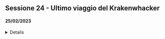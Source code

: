 ## Sessione 24 - Ultimo viaggio del Krakenwhacker

#### 25/02/2023

<details>

Data ingame: 9 Unndilar - 1 Brussendar (9/5 - 1/06/843)

Partecipano: Xandra (Fede), Rath (Salo), Krieg (Red)

Al villaggio base di Ardeal, Krieg aiuta con l'irrigazione dei campi, e regala i suoi dadi di avorio a [Tariss](/xho/npc/pg_related.md#tariss), la figlia di Xandra. [Rath](https://youtu.be/1_06loghbhE). Cena con torta preparata da Willow, che è a dir poco eccezionale.

Il gruppo accetta l'incarico [L'ultimo viaggio del Krakenwhacker](/xho/quest#ultimo-viaggio-del-krakenwhacker), e inizia a viaggiare verso [Rotthold](/xho/luoghi#rotthold), il losco porto a sud della Baia del Disastro. Attraversa un passaggio sotto le Alpi della Penombra per l'Underdark, passando dalla capitale Rosonha, e poi fa una decina di giorni di viaggio a cavallo di balzabrughiera per la cataclismica Baia, con fenomeni magici, terra volante, e via dicendo.

![](https://cdna.artstation.com/p/assets/images/images/002/612/804/large/piotr-krezelewski-tawerna-outdoor.jpg){: height="250px" }

Al porto, incontra il capitano [Veluna Samarshan](/xho/npc/various#minori). Spiega al gruppo l'incarico: è disposta a regalare la sua nave, in cambio di supporto in un ultima avventura: porre fine alle sofferenze del suo amico-rivale, il drago di bronzo Walarkus, ora corrotto dalla magia del Mare Calderone, che ha il suo antro in un isola. Il gruppo parte alla volta dell'isola, nella quasi perenne tempesta del largo della Baia del Disastro.

![](https://pbs.twimg.com/media/EwsOXA8VkAYLycZ?format=jpg&name=medium){: height="200px" } ![](https://www.dragonslair.it/uploads/monthly_2020_03/large.wildemount-magic-portal.jpg.01dd5895c96ba0cce7b31565d7a0c329.jpg){: height="200px" }

Arrivati all'isola, il gruppo combatte il drago di bronzo, che li attacca mentre arrivano in nave. I suoi fulmini feriscono gravemente molti del gruppo, ma Xandra (che con la spilla acquistata da Shaba-ku diventa alta 8 metri) e Rath infliggono pesanti danni alla creatura magica, mentre Krieg mantiene tutti in vita. Infine, un colpo di ballista pone fine alla sua vita.

Nell'isola, il gruppo si divide i numerosissimi tesori del drago. Un quarto a testa (capitano incluso). Infine, ritornano a Rotthold con l'arrivo dell'estate, e il capitano cede la nave.

> **Loot e ricompense**
> <br><br>
> Ricompensa: 3000mo  
> Tesoro:  
> - Monete: **20.439mo**, in 1.100 pp, 9.000 gp, 4000 sp, 3.900 cp
> - 10 gp gemstones (×6; worth 60 gp total):  
>   -   [Turquoise](https://5e.tools/items.html#turquoise_dmg) (opaque light blue-green), ×3
>   -   [Banded agate](https://5e.tools/items.html#banded%20agate_dmg) (translucent striped brown, blue, white, or red)
>   -   [Tiger eye](https://5e.tools/items.html#tiger%20eye_dmg) (translucent brown with golden center)
>   -   [Obsidian](https://5e.tools/items.html#obsidian_dmg) (opaque black)<br>
> - 50 gp gemstones (×3; worth 150 gp total):
>   -   [Zircon](https://5e.tools/items.html#zircon_dmg) (transparent pale blue-green)
>   -   [Jasper](https://5e.tools/items.html#jasper_dmg) (opaque blue, black, or brown)
>   -   [Star rose quartz](https://5e.tools/items.html#star%20rose%20quartz_dmg) (translucent rosy stone with white star-shaped center)<br>
> - 100 gp gemstones (×3; worth 300 gp total):  
>   -   [Tourmaline](https://5e.tools/items.html#tourmaline_dmg) (transparent pale green, blue, brown, or red)
>   -   [Amber](https://5e.tools/items.html#amber_dmg) (transparent watery gold to rich gold)
>   -   [Spinel](https://5e.tools/items.html#spinel_dmg) (transparent red, red-brown, or deep green)<br>
> - 500 gp gemstones (×5; worth 2.500 gp total):
>   -   [Peridot](https://5e.tools/items.html#peridot_dmg) (transparent rich olive green)
>   -   [Alexandrite](https://5e.tools/items.html#alexandrite_dmg) (transparent dark green), ×2
>   -   [Topaz](https://5e.tools/items.html#topaz_dmg) (transparent golden yellow)
>   -   [Black pearl](https://5e.tools/items.html#black%20pearl_dmg) (opaque pure black)<br>
> - 1000 gp gemstones (×5; worth 5.000 gp total):
>   -   [Opal](https://5e.tools/items.html#opal_dmg) (translucent pale blue with green and golden mottling)
>   -   [Star sapphire](https://5e.tools/items.html#star%20sapphire_dmg) (translucent blue sapphire with white > star-shaped center), ×2
>   -   [Emerald](https://5e.tools/items.html#emerald_dmg) (transparent deep bright green)
>   -   [Blue sapphire](https://5e.tools/items.html#blue%20sapphire_dmg) (transparent blue-white to medium blue)<br>
> - 5000 gp gemstones (×1; worth 5.000 gp total):
>   -   [Jacinth](https://5e.tools/items.html#jacinth_dmg) (transparent fiery orange)<br>
> - 25 gp art objects (×6; worth 150 gp total):
>   -   [Gold locket with a painted portrait inside](https://5e.tools/items.> html#gold%20locket%20with%20a%20painted%20portrait%20inside_dmg), ×2
>   -   [Silver ewer](https://5e.tools/items.html#silver%20ewer_dmg), ×2
>   -   [Small mirror set in a painted wooden frame](https://5e.tools/items.> html#small%20mirror%20set%20in%20a%20painted%20wooden%20frame_dmg), ×2
> - 250 gp art objects (×3; worth 750 gp total):
>   - Collezione di storia militare dei piani esterni x2
>   - Mantello con scaglie blu luccicanti
> - 750 gp art objects (×2; worth 1.500 gp total):
>   - Carillon di draghi combattenti
>   - Dipinto di drago di bronzo e donna umana
> - 9 mundane items:
>   -   A map showing the dragon's lair in relation to villages and other long-gone landmarks
>   -   A drum for use in religious rites, with a foreboding echo to its beat
>   -   A star chart showing Bahamut and a one-headed Tiamat as constellations, with "Elegy for the First World" > written between the stars
>   -   A small shrine with a statuette, a brazier, and an altar dedicated to a god worshiped by many of the dragon's minions
>   -   A drum for use in religious rites, with a foreboding echo to its beat
>   -   A small shrine with a statuette, a brazier, and an altar dedicated to a god worshiped by many of the dragon's minions
>   -   A spinning wheel
>   -   A set of irregular polyhedral dice (with 9, 13, 25, and 34 sides)
>   -   A jar with a dead illithid tadpole floating in preserving 
> -   Spell Scroll (2nd Level) ([Frantumare](https://dungeonsanddragons.fandom.com/it/wiki/Frantumare))
> -   [Pozione di Guarigione Superiore](https://dungeonedraghi.it/compendio/oggetti-magici/pozioni/pozione-di-guarigione/)
> -   [Runic arrow](https://old.reddit.com/r/TheGriffonsSaddlebag/comments/coxqa3/the_griffons_saddlebag_runic_ammunition_weapon/) x5
> -   Spell Scroll (8th level) ([Aura Sacra](https://dungeonedraghi.it/compendio/incantesimi/aura-sacra/))
> -   [Locksmith's Bane](https://old.reddit.com/r/TheGriffonsSaddlebag/comments/bzs95w/the_griffons_saddlebag_locksmiths_bane_wondrous/)
> -   [Bastone dello Sciame degli Insetti](https://dungeonsanddragons.fandom.com/it/wiki/Bastone_dello_Sciame_di_Insetti)
> -   [**Manuale della Salute**](https://dungeonedraghi.it/compendio/oggetti-magici/oggetti-meravigliosi/manuale-della-salute/) 
> <br>
> *(Di tesori vari, al gruppo come parte è rimasto 15k, soldo più soldo meno)*

</details>

